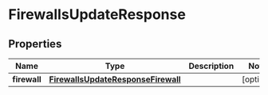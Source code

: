 

# FirewallsUpdateResponse


## Properties

| Name | Type | Description | Notes |
|------------ | ------------- | ------------- | -------------|
|**firewall** | [**FirewallsUpdateResponseFirewall**](FirewallsUpdateResponseFirewall.md) |  |  [optional] |



